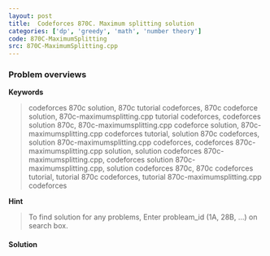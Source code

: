 ```yaml
---
layout: post
title:  Codeforces 870C. Maximum splitting solution
categories: ['dp', 'greedy', 'math', 'number theory']
code: 870C-MaximumSplitting
src: 870C-MaximumSplitting.cpp
---
```

### **Problem overviews**

**Keywords**
> codeforces 870c solution, 870c tutorial codeforces, 870c codeforce solution, 870c-maximumsplitting.cpp tutorial codeforces, codeforces solution 870c, 870c-maximumsplitting.cpp codeforce solution, 870c-maximumsplitting.cpp codeforces tutorial, solution 870c codeforces, solution 870c-maximumsplitting.cpp codeforces, codeforces 870c-maximumsplitting.cpp solution, solution codeforces 870c-maximumsplitting.cpp, codeforces solution 870c-maximumsplitting.cpp, solution codeforces 870c, 870c codeforces tutorial, tutorial 870c codeforces, tutorial 870c-maximumsplitting.cpp codeforces

**Hint**
> To find solution for any problems, Enter probleam_id (1A, 28B, ...) on search box. 

#### **Solution**



